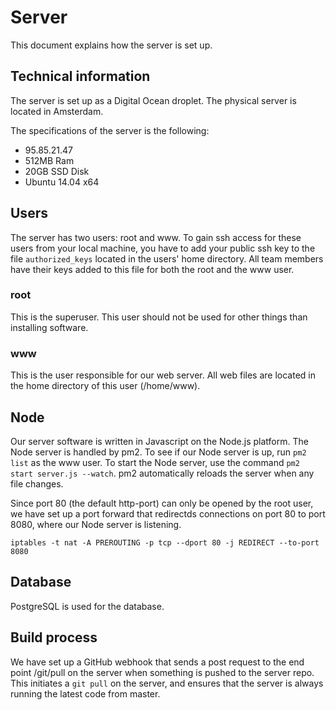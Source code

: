 # Server

This document explains how the server is set up.

## Technical information

The server is set up as a Digital Ocean droplet. The physical server is located in Amsterdam.

The specifications of the server is the following:
* 95.85.21.47
* 512MB Ram
* 20GB SSD Disk
* Ubuntu 14.04 x64

## Users

The server has two users: root and www. To gain ssh access for these users from your local machine, you have to add your public ssh key to the file `authorized_keys` located in the users' home directory. All team members have their keys added to this file for both the root and the www user.

### root

This is the superuser. This user should not be used for other things than installing software.

### www

This is the user responsible for our web server. All web files are located in the home directory of this user (/home/www).

## Node

Our server software is written in Javascript on the Node.js platform. The Node server is handled by pm2. To see if our Node server is up, run `pm2 list` as the www user. To start the Node server, use the command `pm2 start server.js --watch`. pm2 automatically reloads the server when any file changes.

Since port 80 (the default http-port) can only be opened by the root user, we have set up a port forward that redirectds connections on port 80 to port 8080, where our Node server is listening. 

`iptables -t nat -A PREROUTING -p tcp --dport 80 -j REDIRECT --to-port 8080`

## Database

PostgreSQL is used for the database.

## Build process

We have set up a GitHub webhook that sends a post request to the end point /git/pull on the server when something is pushed to the server repo. This initiates a `git pull` on the server, and ensures that the server is always running the latest code from master.
